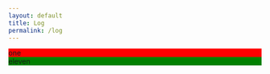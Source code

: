 ```yaml
---
layout: default
title: Log
permalink: /log
---
```


<div class="row">
  <div class="one column" style="background: red">one</div>
  <div class="eleven columns" style="background: green">eleven</div>
</div>